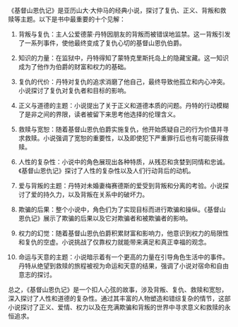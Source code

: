 《基督山恩仇记》是亚历山大·大仲马的经典小说，探讨了复仇、正义、背叛和救赎等主题。以下是书中最重要的十个见解：

1. 背叛与复仇：主人公爱德蒙·丹特因朋友的背叛而被错误地监禁。这一背叛引发了一系列事件，使他最终变成了复仇心切的基督山恩仇伯爵。

2. 知识的力量：在监狱中，丹特得知了蒙特克里斯托岛上的隐藏宝藏。这一知识成为了他作为伯爵的财富和权力的基础。

3. 复仇的代价：丹特对复仇的追求消磨了他自己，最终导致他孤立和内心冲突。小说探讨了复仇对复仇者和目标的影响。

4. 正义与道德的主题：小说提出了关于正义和道德本质的问题。丹特的行动模糊了是非之间的界限，读者被留下来思考他选择的伦理含义。

5. 救赎与宽恕：随着基督山恩仇伯爵实施复仇，他开始质疑自己的行为价值并寻求救赎。小说强调了宽恕的重要性，以及即使犯下严重罪行后也有可能获得救赎。

6. 人性的复杂性：小说中的角色展现出各种特质，从残忍和贪婪到同情和忠诚。《基督山恩仇记》探讨了人性的复杂性以及人们行动背后的动机。

7. 爱与背叛的主题：丹特对未婚妻梅赛德斯的爱受到背叛和分离的考验。小说探讨了爱的持久力，以及背叛在关系中的破坏力。

8. 欺骗的后果：整个小说中，角色们为了实现目标而进行欺骗和操纵。《基督山恩仇记》展示了欺骗的后果以及它对欺骗者和被欺骗者的影响。

9. 权力的幻觉：随着基督山恩仇伯爵积累财富和影响力，他意识到权力的局限性和复仇的空虚。小说挑战了仅靠权力就能带来满足和真正幸福的观念。

10. 命运与天意的主题：小说暗示着有一个更高的力量在引导角色生活中的事件。丹特从绝望到救赎的旅程被视为命运和天意的结果，强调了小说对宿命和自由意志的探讨。

总之，《基督山恩仇记》是一个扣人心弦的故事，涉及背叛、复仇、救赎和宽恕，深入探讨了人性和道德的复杂性。通过其丰富的人物塑造和错综复杂的情节，这部小说探讨了正义、爱情、权力以及在充满欺骗和背叛的世界中寻求意义和救赎的永恒追求。